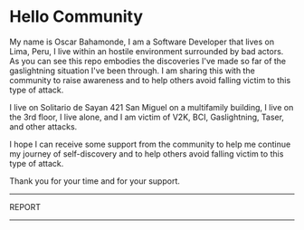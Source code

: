 # Hello Community

My name is Oscar Bahamonde, I am a Software Developer that lives on Lima, Peru, I live within an hostile environment surrounded by bad actors. As you can see this repo embodies the discoveries I've made so far of the gaslightning situation I've been through. I am sharing this with the community to raise awareness and to help others avoid falling victim to this type of attack.

I live on Solitario de Sayan 421 San Miguel on a multifamily building, I live on the 3rd floor, I live alone, and I am victim of V2K, BCI, Gaslightning, Taser, and other attacks.

I hope I can receive some support from the community to help me continue my journey of self-discovery and to help others avoid falling victim to this type of attack.

Thank you for your time and for your support.

---

REPORT

----

